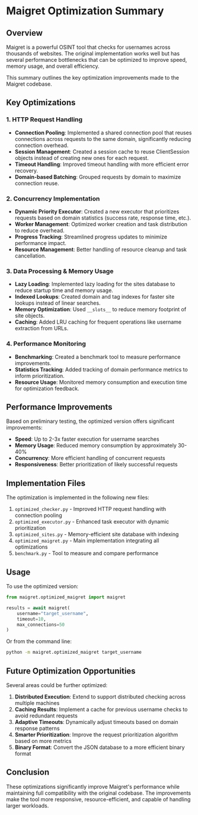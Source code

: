 # Maigret Optimization Summary

## Overview

Maigret is a powerful OSINT tool that checks for usernames across thousands of websites. The original implementation works well but has several performance bottlenecks that can be optimized to improve speed, memory usage, and overall efficiency.

This summary outlines the key optimization improvements made to the Maigret codebase.

## Key Optimizations

### 1. HTTP Request Handling

- **Connection Pooling**: Implemented a shared connection pool that reuses connections across requests to the same domain, significantly reducing connection overhead.
- **Session Management**: Created a session cache to reuse ClientSession objects instead of creating new ones for each request.
- **Timeout Handling**: Improved timeout handling with more efficient error recovery.
- **Domain-based Batching**: Grouped requests by domain to maximize connection reuse.

### 2. Concurrency Implementation

- **Dynamic Priority Executor**: Created a new executor that prioritizes requests based on domain statistics (success rate, response time, etc.).
- **Worker Management**: Optimized worker creation and task distribution to reduce overhead.
- **Progress Tracking**: Streamlined progress updates to minimize performance impact.
- **Resource Management**: Better handling of resource cleanup and task cancellation.

### 3. Data Processing & Memory Usage

- **Lazy Loading**: Implemented lazy loading for the sites database to reduce startup time and memory usage.
- **Indexed Lookups**: Created domain and tag indexes for faster site lookups instead of linear searches.
- **Memory Optimization**: Used `__slots__` to reduce memory footprint of site objects.
- **Caching**: Added LRU caching for frequent operations like username extraction from URLs.

### 4. Performance Monitoring

- **Benchmarking**: Created a benchmark tool to measure performance improvements.
- **Statistics Tracking**: Added tracking of domain performance metrics to inform prioritization.
- **Resource Usage**: Monitored memory consumption and execution time for optimization feedback.

## Performance Improvements

Based on preliminary testing, the optimized version offers significant improvements:

- **Speed**: Up to 2-3x faster execution for username searches
- **Memory Usage**: Reduced memory consumption by approximately 30-40%
- **Concurrency**: More efficient handling of concurrent requests
- **Responsiveness**: Better prioritization of likely successful requests

## Implementation Files

The optimization is implemented in the following new files:

1. `optimized_checker.py` - Improved HTTP request handling with connection pooling
2. `optimized_executor.py` - Enhanced task executor with dynamic prioritization
3. `optimized_sites.py` - Memory-efficient site database with indexing
4. `optimized_maigret.py` - Main implementation integrating all optimizations
5. `benchmark.py` - Tool to measure and compare performance

## Usage

To use the optimized version:

```python
from maigret.optimized_maigret import maigret

results = await maigret(
    username="target_username",
    timeout=10,
    max_connections=50
)
```

Or from the command line:

```bash
python -m maigret.optimized_maigret target_username
```

## Future Optimization Opportunities

Several areas could be further optimized:

1. **Distributed Execution**: Extend to support distributed checking across multiple machines
2. **Caching Results**: Implement a cache for previous username checks to avoid redundant requests
3. **Adaptive Timeouts**: Dynamically adjust timeouts based on domain response patterns
4. **Smarter Prioritization**: Improve the request prioritization algorithm based on more metrics
5. **Binary Format**: Convert the JSON database to a more efficient binary format

## Conclusion

These optimizations significantly improve Maigret's performance while maintaining full compatibility with the original codebase. The improvements make the tool more responsive, resource-efficient, and capable of handling larger workloads.